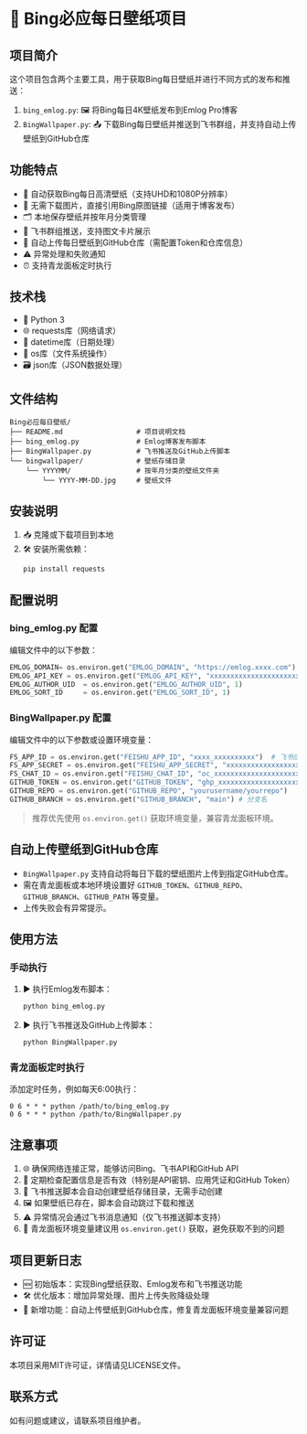 # 🌅 Bing必应每日壁纸项目

## 项目简介
这个项目包含两个主要工具，用于获取Bing每日壁纸并进行不同方式的发布和推送：
1. `bing_emlog.py`: 🖼️ 将Bing每日4K壁纸发布到Emlog Pro博客
2. `BingWallpaper.py`: 📤 下载Bing每日壁纸并推送到飞书群组，并支持自动上传壁纸到GitHub仓库

## 功能特点
- 🌄 自动获取Bing每日高清壁纸（支持UHD和1080P分辨率）
- 🔗 无需下载图片，直接引用Bing原图链接（适用于博客发布）
- 🗂️ 本地保存壁纸并按年月分类管理
- 💬 飞书群组推送，支持图文卡片展示
- 🚀 自动上传每日壁纸到GitHub仓库（需配置Token和仓库信息）
- ⚠️ 异常处理和失败通知
- ⏰ 支持青龙面板定时执行

## 技术栈
- 🐍 Python 3
- 🌐 requests库（网络请求）
- 📅 datetime库（日期处理）
- 📁 os库（文件系统操作）
- 🗃️ json库（JSON数据处理）

## 文件结构
```
Bing必应每日壁纸/
├── README.md                  # 项目说明文档
├── bing_emlog.py              # Emlog博客发布脚本
├── BingWallpaper.py           # 飞书推送及GitHub上传脚本
└── bingwallpaper/             # 壁纸存储目录
    └── YYYYMM/                # 按年月分类的壁纸文件夹
        └── YYYY-MM-DD.jpg     # 壁纸文件
```

## 安装说明
1. 📥 克隆或下载项目到本地
2. 🛠️ 安装所需依赖：
   ```bash
   pip install requests
   ```

## 配置说明
### bing_emlog.py 配置
编辑文件中的以下参数：
```python
EMLOG_DOMAIN= os.environ.get("EMLOG_DOMAIN", "https://emlog.xxxx.com")      # 博客域名，结尾不要加/
EMLOG_API_KEY = os.environ.get("EMLOG_API_KEY", "xxxxxxxxxxxxxxxxxxxxxxxxxxxx")  # Emlog Pro API密钥
EMLOG_AUTHOR_UID  = os.environ.get("EMLOG_AUTHOR_UID", 1)                          # 作者UID
EMLOG_SORT_ID     = os.environ.get("EMLOG_SORT_ID", 1)                          # 分类ID
```

### BingWallpaper.py 配置
编辑文件中的以下参数或设置环境变量：
```python
FS_APP_ID = os.environ.get("FEISHU_APP_ID", "xxxx_xxxxxxxxxx")  # 飞书应用ID
FS_APP_SECRET = os.environ.get("FEISHU_APP_SECRET", "xxxxxxxxxxxxxxxxxxxxxx")  # 飞书应用密钥
FS_CHAT_ID = os.environ.get("FEISHU_CHAT_ID", "oc_xxxxxxxxxxxxxxxxxxxxx")  # 飞书群组ID
GITHUB_TOKEN = os.environ.get("GITHUB_TOKEN", "ghp_xxxxxxxxxxxxxxxxxxxxx")  # GitHub访问Token
GITHUB_REPO = os.environ.get("GITHUB_REPO", "yourusername/yourrepo")    # GitHub仓库名
GITHUB_BRANCH = os.environ.get("GITHUB_BRANCH", "main") # 分支名
```
> 推荐优先使用 `os.environ.get()` 获取环境变量，兼容青龙面板环境。

## 自动上传壁纸到GitHub仓库
- `BingWallpaper.py` 支持自动将每日下载的壁纸图片上传到指定GitHub仓库。
- 需在青龙面板或本地环境设置好 `GITHUB_TOKEN`、`GITHUB_REPO`、`GITHUB_BRANCH`、`GITHUB_PATH` 等变量。
- 上传失败会有异常提示。

## 使用方法
### 手动执行
1. ▶️ 执行Emlog发布脚本：
   ```bash
   python bing_emlog.py
   ```
2. ▶️ 执行飞书推送及GitHub上传脚本：
   ```bash
   python BingWallpaper.py
   ```

### 青龙面板定时执行
添加定时任务，例如每天6:00执行：
```
0 6 * * * python /path/to/bing_emlog.py
0 6 * * * python /path/to/BingWallpaper.py
```

## 注意事项
1. 🌐 确保网络连接正常，能够访问Bing、飞书API和GitHub API
2. 🔑 定期检查配置信息是否有效（特别是API密钥、应用凭证和GitHub Token）
3. 📂 飞书推送脚本会自动创建壁纸存储目录，无需手动创建
4. 🖼️ 如果壁纸已存在，脚本会自动跳过下载和推送
5. ⚠️ 异常情况会通过飞书消息通知（仅飞书推送脚本支持）
6. 🧩 青龙面板环境变量建议用 `os.environ.get()` 获取，避免获取不到的问题

## 项目更新日志
- 🆕 初始版本：实现Bing壁纸获取、Emlog发布和飞书推送功能
- 🛠️ 优化版本：增加异常处理、图片上传失败降级处理
- 🚀 新增功能：自动上传壁纸到GitHub仓库，修复青龙面板环境变量兼容问题

## 许可证
本项目采用MIT许可证，详情请见LICENSE文件。

## 联系方式
如有问题或建议，请联系项目维护者。

